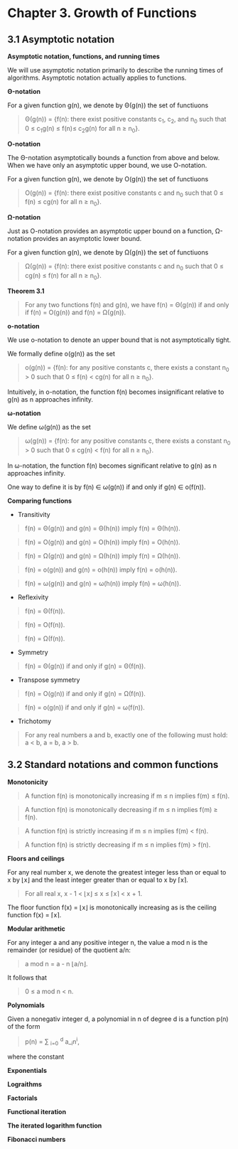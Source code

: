 # Chapter 3. Growth of Functions

## 3.1 Asymptotic notation

**Asymptotic notation, functions, and running times**

We will use asymptotic notation primarily to describe the running times of algorithms. Asymptotic notation actually applies to functions.

**&Theta;-notation**

For a given function g(n), we denote by &Theta;(g(n)) the set of functiuons

>&Theta;(g(n)) = {f(n): there exist positive constants c<sub>1</sub>, c<sub>2</sub>, and n<sub>0</sub> such that 0 &le; c<sub>1</sub>g(n) &le; f(n)&le; c<sub>2</sub>g(n) for all n &ge; n<sub>0</sub>}.

**O-notation**

The &Theta;-notation asymptotically bounds a function from above and below. When we have only an asymptotic upper bound, we use O-notation.

For a given function g(n), we denote by O(g(n)) the set of functiuons

>O(g(n)) = {f(n): there exist positive constants c and n<sub>0</sub> such that 0 &le; f(n) &le; cg(n) for all n &ge; n<sub>0</sub>}.

**&Omega;-notation**

Just as O-notation provides an asymptotic upper bound on a function, &Omega;-notation provides an asymptotic lower bound. 

For a given function g(n), we denote by &Omega;(g(n)) the set of functiuons

>&Omega;(g(n)) = {f(n): there exist positive constants c and n<sub>0</sub> such that 0 &le; cg(n) &le; f(n) for all n &ge; n<sub>0</sub>}.

**Theorem 3.1**

>For any two functions f(n) and g(n), we have f(n) = &Theta;(g(n)) if and only if f(n) = O(g(n)) and f(n) = &Omega;(g(n)).

**o-notation**

We use o-notation to denote an upper bound that is not asymptotically tight. 

We formally define o(g(n)) as the set

>o(g(n)) = {f(n): for any positive constants c, there exists a constant n<sub>0</sub> > 0 such that 0 &le; f(n) < cg(n) for all n &ge; n<sub>0</sub>}.

Intuitively, in o-notation, the function f(n) becomes insignificant relative to g(n) as n approaches infinity.

**&omega;-notation**

We define &omega;(g(n)) as the set

>&omega;(g(n)) = {f(n): for any positive constants c, there exists a constant n<sub>0</sub> > 0 such that 0 &le; cg(n) < f(n) for all n &ge; n<sub>0</sub>}.

In &omega;-notation, the function f(n) becomes significant relative to g(n) as n approaches infinity.

One way to define it is by f(n) &in; &omega;(g(n)) if and only if g(n) &in; o(f(n)).

**Comparing functions**

- Transitivity

>f(n) = &Theta;(g(n)) and g(n) = &Theta;(h(n)) imply f(n) = &Theta;(h(n)).

>f(n) = O(g(n)) and g(n) = O(h(n)) imply f(n) = O(h(n)).

>f(n) = &Omega;(g(n)) and g(n) = &Omega;(h(n)) imply f(n) = &Omega;(h(n)).

>f(n) = o(g(n)) and g(n) = o(h(n)) imply f(n) = o(h(n)).

>f(n) = &omega;(g(n)) and g(n) = &omega;(h(n)) imply f(n) = &omega;(h(n)).

- Reflexivity

>f(n) = &Theta;(f(n)).

>f(n) = O(f(n)).

>f(n) = &Omega;(f(n)).

- Symmetry

>f(n) = &Theta;(g(n)) if and only if g(n) = &Theta;(f(n)).

- Transpose symmetry

>f(n) = O(g(n)) if and only if g(n) = &Omega;(f(n)).

>f(n) = o(g(n)) if and only if g(n) = &omega;(f(n)).

- Trichotomy

> For any real numbers a and b, exactly one of the following must hold: a < b, a = b, a > b.

## 3.2 Standard notations and common functions

**Monotonicity**

>A function f(n) is monotonically increasing if m &le; n implies f(m) &le; f(n).

>A function f(n) is monotonically decreasing if m &le; n implies f(m) &ge; f(n).

>A function f(n) is strictly increasing if m &le; n implies f(m) < f(n).

>A function f(n) is strictly decreasing if m &le; n implies f(m) > f(n).

**Floors and ceilings**

For any real number x, we denote the greatest integer less than or equal to x by &lfloor;x&rfloor; and the least integer greater than or equal to x by &lceil;x&rceil;.

> For all real x, x - 1 < &lfloor;x&rfloor; &le; x &le; &lceil;x&rceil; < x + 1.

The floor function f(x) = &lfloor;x&rfloor; is monotonically increasing as is the ceiling function f(x) = &lceil;x&rceil;.

**Modular arithmetic**

For any integer a and any positive integer n, the value a mod n is the remainder (or residue) of the quotient a/n:

> a mod n = a - n &lfloor;a/n&rfloor;. 

It follows that 

> 0 &le; a mod n < n.

**Polynomials**

Given a nonegativ integer d, a polynomial in n of degree d is a function p(n) of the form

> p(n) = &Sum; <sub>i=0</sub> <sup>d</sup> a_<sub>i</sub>n<sup>i</sup>,

where the constant 

**Exponentials**

**Lograithms**

**Factorials**

**Functional iteration**

**The iterated logarithm function**

**Fibonacci numbers**






